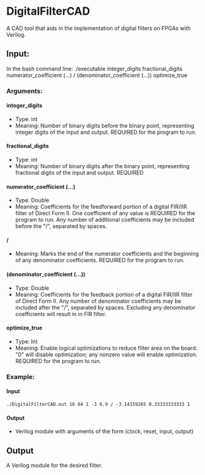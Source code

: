 # DigitalFilterCAD
A CAD tool that aids in the implementation of digital filters on FPGAs with Verilog.

## Input:
In the bash command line:
./executable integer_digits fractional_digits numerator_coefficient (...) / (denominator_coefficient (...)) optimize_true
### Arguments:
  #### integer_digits
   - Type: int
   - Meaning: Number of binary digits before the binary point, representing integer digits of the input and output.  REQUIRED for the program to run.
  #### fractional_digits
   - Type: int
   - Meaning: Number of binary digits after the binary point, representing fractional digits of the input and output.  REQUIRED
  #### numerator_coefficient (...)
   - Type: Double
   - Meaning: Coefficients for the feedforward portion of a digital FIR/IIR filter of Direct Form II. One coefficient of any value is REQUIRED for the program to run.  Any number of additional coefficients may be included before the "/", separated by spaces.
  #### /
   - Meaning: Marks the end of the numerator coefficients and the beginning of any denominator coefficients.  REQUIRED for the program to run.
  #### (denominator_coefficient (...))
   - Type: Double
   - Meaning: Coefficients for the feedback portion of a digital FIR/IIR filter of Direct Form II. Any number of denominator coefficients may be included after the "/", separated by spaces.  Excluding any denominator coefficients will result in in FIR filter.
  #### optimize_true
   - Type: Int
   - Meaning: Enable logical optimizations to reduce filter area on the board. "0" will disable optimization; any nonzero value will enable optimization.  REQUIRED for the program to run.
### Example:
  #### Input
    ./DigitalFilterCAD.out 16 64 1 -3 6.9 / -3.14159265 0.33333333333 1
  #### Output
   - Verilog module with arguments of the form (clock, reset, input, output)
    
## Output
A Verilog module for the desired filter.
